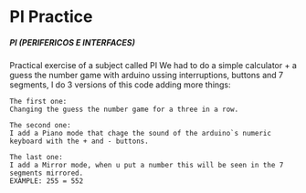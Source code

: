 # PI Practice 
##### PI (PERIFERICOS E INTERFACES)
Practical exercise of a subject called PI We had to do a simple calculator + a guess the number game with arduino ussing interruptions, buttons and 7 segments, I do 3 versions of this code adding more things:
```
The first one:
Changing the guess the number game for a three in a row.
```
```
The second one:
I add a Piano mode that chage the sound of the arduino`s numeric keyboard with the + and - buttons.
```
```
The last one:
I add a Mirror mode, when u put a number this will be seen in the 7 segments mirrored.
EXAMPLE: 255 = 552 
```
